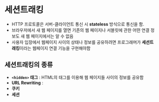 # 세션트래킹

* HTTP 프로토콜은 서버-클라이언트 통신 시 **stateless** 방식으로 통신을 함.
* 브라우저에서 새 웹 페이지를 열면 기존의 웹 페이지나 서블릿에 관한 어떤 연결 정보도 새 웹 페이지에서는 알 수 없음 
* 사용자 입장에서 웹페이지 사이의 상태나 정보를 공유하려면 프로그래머가 **세션트래킹**이라는 웹페이지 연결 기능을 구현해야함   

## 세션트래킹의 종류 
* **`<hidden>` 태그** : HTML의 <hidden> 태그를 이용해 웹 페이지들 사이의 정보를 공유함 
* **URL Rewriting** : 
* **쿠키**
* **세션**
